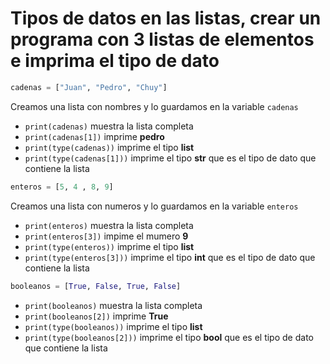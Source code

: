 # Tipos de datos en las listas, crear un programa con 3 listas de elementos e imprima el tipo de dato

```python
cadenas = ["Juan", "Pedro", "Chuy"]
```
Creamos una lista con nombres y lo guardamos en la variable `cadenas`

- `print(cadenas)` muestra la lista completa
- `print(cadenas[1])` imprime __pedro__
- `print(type(cadenas))` imprime el tipo __list__
- `print(type(cadenas[1]))` imprime el tipo __str__ que es el tipo de dato que contiene la lista

```python
enteros = [5, 4 , 8, 9]
```
Creamos una lista con numeros y lo guardamos en la variable `enteros`

- `print(enteros)` muestra la lista completa
- `print(enteros[3])` impime el mumero __9__
- `print(type(enteros))` imprime el tipo __list__
- `print(type(enteros[3]))` imprime el tipo __int__ que es el tipo de dato que contiene la lista

```python
booleanos = [True, False, True, False]
```
- `print(booleanos)` muestra la lista completa
- `print(booleanos[2])` imprime __True__
- `print(type(booleanos))` imprime el tipo __list__
- `print(type(booleanos[2]))` imprime el tipo __bool__ que es el tipo de dato que contiene la lista
